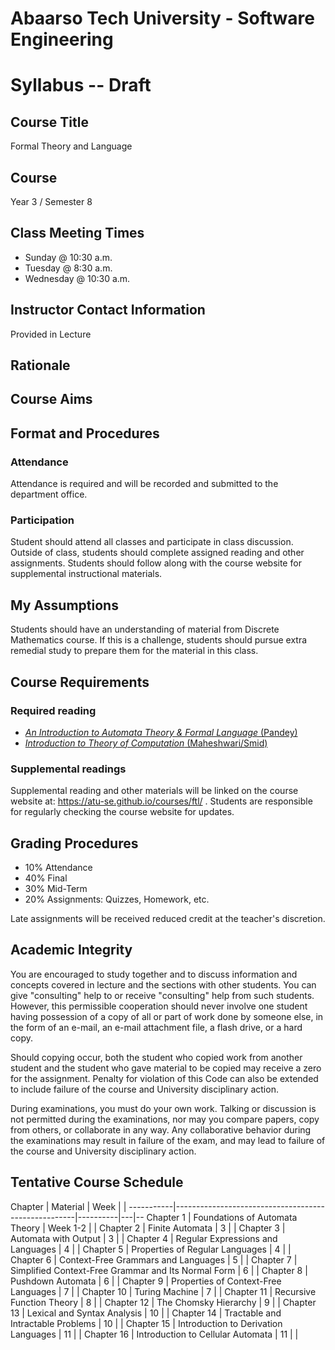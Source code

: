 # Abaarso Tech University - Software Engineering

# Syllabus -- Draft

## Course Title
Formal Theory and Language

## Course
Year 3 / Semester 8

## Class Meeting Times
* Sunday @ 10:30 a.m.
* Tuesday @ 8:30 a.m.
* Wednesday @ 10:30 a.m.

## Instructor Contact Information

Provided in Lecture

## Rationale



## Course Aims




## Format and Procedures

### Attendance

Attendance is required and will be recorded and submitted to the department office.

### Participation

Student should attend all classes and participate in class discussion.  Outside of class, students should complete assigned reading and other assignments.  Students should follow along with the course website for supplemental instructional materials.

##  My Assumptions

Students should have an understanding of material from Discrete Mathematics course.  If this is a challenge, students should pursue extra remedial study to prepare them for the material in this class.

## Course Requirements

### Required reading
* [*An Introduction to Automata Theory & Formal Language* (Pandey)](https://www.amazon.com/Introduction-Automata-Theory-Formal/dp/8188458473/)
* [*Introduction to Theory of Computation* (Maheshwari/Smid)](http://cglab.ca/~michiel/TheoryOfComputation/TheoryOfComputation.pdf)

### Supplemental readings
Supplemental reading and other materials will be linked on the course website at: https://atu-se.github.io/courses/ftl/ .  Students are responsible for regularly checking the course website for updates.




## Grading Procedures

* 10% Attendance
* 40% Final
* 30% Mid-Term
* 20% Assignments: Quizzes, Homework, etc.

Late assignments will be received reduced credit at the teacher's discretion.


## Academic Integrity

You are encouraged to study together and to discuss information and concepts covered in lecture and the sections with other students. You can give "consulting" help to or receive "consulting" help from such students. However, this permissible cooperation should never involve one student having possession of a copy of all or part of work done by someone else, in the form of an e-mail, an e-mail attachment file, a flash drive, or a hard copy.

Should copying occur, both the student who copied work from another student and the student who gave material to be copied may receive a zero for the assignment. Penalty for violation of this Code can also be extended to include failure of the course and University disciplinary action.

During examinations, you must do your own work. Talking or discussion is not permitted during the examinations, nor may you compare papers, copy from others, or collaborate in any way. Any collaborative behavior during the examinations may result in failure of the exam, and may lead to failure of the course and University disciplinary action.


## Tentative Course Schedule

Chapter    | Material                                            | Week     |   |
-----------|-----------------------------------------------------|----------|---|--
Chapter 1  | Foundations of Automata Theory                      | Week 1-2 |   |
Chapter 2  | Finite Automata                                     | 3        |   |
Chapter 3  | Automata with Output                                | 3        |   |
Chapter 4  | Regular Expressions and Languages                   | 4        |   |
Chapter 5  | Properties of Regular Languages                     | 4        |   |
Chapter 6  | Context-Free Grammars and Languages                 | 5        |   |
Chapter 7  | Simplified Context-Free Grammar and Its Normal Form | 6        |   |
Chapter 8  | Pushdown Automata                                   | 6        |   |
Chapter 9  | Properties of Context-Free Languages                | 7        |   |
Chapter 10 | Turing Machine                                      | 7        |   |
Chapter 11 | Recursive Function Theory                           | 8        |   |
Chapter 12 | The Chomsky Hierarchy                               | 9        |   |
Chapter 13 | Lexical and Syntax Analysis                         | 10       |   |
Chapter 14 | Tractable and Intractable Problems                  | 10       |   |
Chapter 15 | Introduction to Derivation Languages                | 11       |   |
Chapter 16 | Introduction to Cellular Automata                   | 11       |   |
